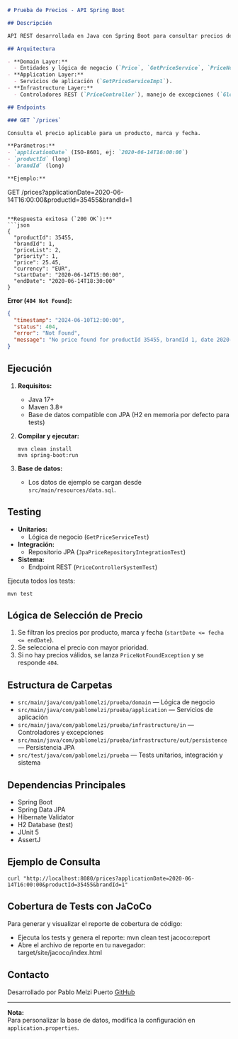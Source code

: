 ```markdown
# Prueba de Precios - API Spring Boot

## Descripción

API REST desarrollada en Java con Spring Boot para consultar precios de productos según fecha, producto y marca. Implementa lógica de prioridad y filtrado por rangos de fechas, siguiendo el caso de uso clásico de ZARA.

## Arquitectura

- **Domain Layer:**  
  - Entidades y lógica de negocio (`Price`, `GetPriceService`, `PriceNotFoundException`).
- **Application Layer:**  
  - Servicios de aplicación (`GetPriceServiceImpl`).
- **Infrastructure Layer:**  
  - Controladores REST (`PriceController`), manejo de excepciones (`GlobalExceptionHandler`), persistencia JPA (`JpaPriceRepository`, `PriceRepositoryAdapter`).

## Endpoints

### GET `/prices`

Consulta el precio aplicable para un producto, marca y fecha.

**Parámetros:**
- `applicationDate` (ISO-8601, ej: `2020-06-14T16:00:00`)
- `productId` (long)
- `brandId` (long)

**Ejemplo:**
```
GET /prices?applicationDate=2020-06-14T16:00:00&productId=35455&brandId=1
```

**Respuesta exitosa (`200 OK`):**
```json
{
  "productId": 35455,
  "brandId": 1,
  "priceList": 2,
  "priority": 1,
  "price": 25.45,
  "currency": "EUR",
  "startDate": "2020-06-14T15:00:00",
  "endDate": "2020-06-14T18:30:00"
}
```

**Error (`404 Not Found`):**
```json
{
  "timestamp": "2024-06-10T12:00:00",
  "status": 404,
  "error": "Not Found",
  "message": "No price found for productId 35455, brandId 1, date 2020-06-14T10:00:00"
}
```

## Ejecución

1. **Requisitos:**
    - Java 17+
    - Maven 3.8+
    - Base de datos compatible con JPA (H2 en memoria por defecto para tests)

2. **Compilar y ejecutar:**
   ```
   mvn clean install
   mvn spring-boot:run
   ```

3. **Base de datos:**
    - Los datos de ejemplo se cargan desde `src/main/resources/data.sql`.

## Testing

- **Unitarios:**
    - Lógica de negocio (`GetPriceServiceTest`)
- **Integración:**
    - Repositorio JPA (`JpaPriceRepositoryIntegrationTest`)
- **Sistema:**
    - Endpoint REST (`PriceControllerSystemTest`)

Ejecuta todos los tests:
```
mvn test
```

## Lógica de Selección de Precio

1. Se filtran los precios por producto, marca y fecha (`startDate <= fecha <= endDate`).
2. Se selecciona el precio con mayor prioridad.
3. Si no hay precios válidos, se lanza `PriceNotFoundException` y se responde `404`.

## Estructura de Carpetas

- `src/main/java/com/pablomelzi/prueba/domain` — Lógica de negocio
- `src/main/java/com/pablomelzi/prueba/application` — Servicios de aplicación
- `src/main/java/com/pablomelzi/prueba/infrastructure/in` — Controladores y excepciones
- `src/main/java/com/pablomelzi/prueba/infrastructure/out/persistence` — Persistencia JPA
- `src/test/java/com/pablomelzi/prueba` — Tests unitarios, integración y sistema

## Dependencias Principales

- Spring Boot
- Spring Data JPA
- Hibernate Validator
- H2 Database (test)
- JUnit 5
- AssertJ

## Ejemplo de Consulta

```
curl "http://localhost:8080/prices?applicationDate=2020-06-14T16:00:00&productId=35455&brandId=1"
```
## Cobertura de Tests con JaCoCo
Para generar y visualizar el reporte de cobertura de código:
- Ejecuta los tests y genera el reporte:
mvn clean test jacoco:report
- Abre el archivo de reporte en tu navegador:
target/site/jacoco/index.html

## Contacto

Desarrollado por Pablo Melzi Puerto 
[GitHub](https://github.com/PabloMelzi)

---

**Nota:**  
Para personalizar la base de datos, modifica la configuración en `application.properties`.
